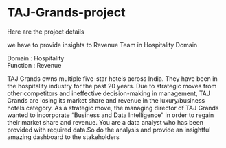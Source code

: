 # TAJ-Grands-project

Here are the project details 

we have to provide insights to Revenue Team in Hospitality Domain

 Domain   : Hospitality  
 Function : Revenue

 TAJ Grands owns multiple five-star hotels across India. They have been in the hospitality industry for the past 20 years. Due to strategic moves from other competitors and ineffective decision-making in management, TAJ Grands are losing its market share and revenue in the luxury/business hotels category. As a strategic move, the managing director of TAJ Grands wanted to incorporate “Business and Data Intelligence” in order to regain their market share and revenue.
You are a data analyst who has been provided with required data.So do the analysis and provide an insightful amazing dashboard to the stakeholders
